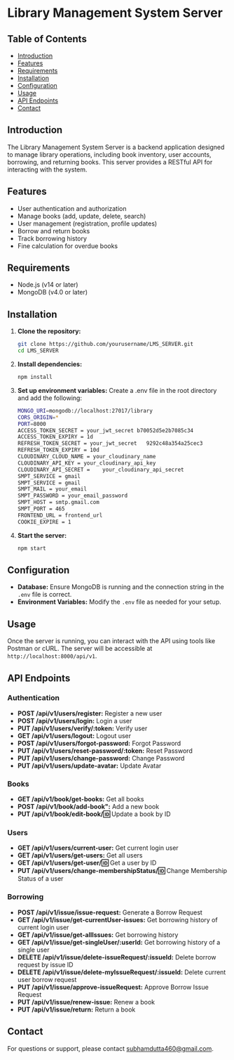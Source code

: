 # Library Management System Server

## Table of Contents
- [Introduction](#introduction)
- [Features](#features)
- [Requirements](#requirements)
- [Installation](#installation)
- [Configuration](#configuration)
- [Usage](#usage)
- [API Endpoints](#api-endpoints)
- [Contact](#contact)

## Introduction
The Library Management System Server is a backend application designed to manage library operations, including book inventory, user accounts, borrowing, and returning books. This server provides a RESTful API for interacting with the system.

## Features
- User authentication and authorization
- Manage books (add, update, delete, search)
- User management (registration, profile updates)
- Borrow and return books
- Track borrowing history
- Fine calculation for overdue books

## Requirements
- Node.js (v14 or later)
- MongoDB (v4.0 or later)

## Installation

1. **Clone the repository:**
   ```sh
   git clone https://github.com/yourusername/LMS_SERVER.git
   cd LMS_SERVER

2. **Install dependencies:**
   ```sh
   npm install

3. **Set up environment variables:**
   Create a .env file in the root directory and add the following:
   ```sh
   MONGO_URI=mongodb://localhost:27017/library
   CORS_ORIGIN=*
   PORT=8000
   ACCESS_TOKEN_SECRET = your_jwt_secret b70052d5e2b7085c34
   ACCESS_TOKEN_EXPIRY = 1d
   REFRESH_TOKEN_SECRET = your_jwt_secret   9292c48a354a25cec3
   REFRESH_TOKEN_EXPIRY = 10d
   CLOUDINARY_CLOUD_NAME = your_cloudinary_name
   CLOUDINARY_API_KEY = your_cloudinary_api_key
   CLOUDINARY_API_SECRET =    your_cloudinary_api_secret
   SMPT_SERVICE = gmail
   SMPT_SERVICE = gmail
   SMPT_MAIL = your_email
   SMPT_PASSWORD = your_email_password
   SMPT_HOST = smtp.gmail.com
   SMPT_PORT = 465
   FRONTEND_URL = frontend_url
   COOKIE_EXPIRE = 1


4. **Start the server:**   
   ```sh
   npm start

## Configuration
- **Database:** Ensure MongoDB is running and the connection string in the `.env` file is correct.
- **Environment Variables:** Modify the `.env` file as needed for your setup.

## Usage
Once the server is running, you can interact with the API using tools like Postman or cURL. The server will be accessible at `http://localhost:8000/api/v1`.

## API Endpoints

### Authentication
- **POST /api/v1/users/register:** Register a new user
- **POST /api/v1/users/login:** Login a user
- **PUT /api/v1/users/verify/:token:** Verify user
- **GET /api/v1/users/logout:** Logout user
- **POST /api/v1/users/forgot-password:** Forgot Password
- **PUT /api/v1/users/reset-password/:token:** Reset Password
- **PUT /api/v1/users/change-password:** Change Password
- **PUT /api/v1/users/update-avatar:** Update Avatar

### Books
- **GET /api/v1/book/get-books:** Get all books
- **POST /api/v1/book/add-book":** Add a new book
- **PUT /api/v1/book/edit-book/:id:** Update a book by ID

### Users
- **GET /api/v1/users/current-user:** Get current login user
- **GET /api/v1/users/get-users:** Get all users
- **GET /api/v1/users/get-user/:id:** Get a user by ID
- **PUT /api/v1/users/change-membershipStatus/:id:** Change Membership Status of a user

### Borrowing
- **POST /api/v1/issue/issue-request:** Generate a Borrow Request
- **GET /api/v1/issue/get-currentUser-issues:** Get borrowing history of current login user
- **GET /api/v1/issue/get-allIssues:** Get borrowing history
- **GET /api/v1/issue/get-singleUser/:userId:** Get borrowing history of a single user
- **DELETE /api/v1/issue/delete-issueRequest/:issueId:** Delete borrow request by issue ID
- **DELETE /api/v1/issue/delete-myIssueRequest/:issueId:** Delete current user borrow request
- **PUT /api/v1/issue/approve-issueRequest:** Approve Borrow Issue Request 
- **PUT /api/v1/issue/renew-issue:** Renew a book
- **PUT /api/v1/issue/return:** Return a book

## Contact
For questions or support, please contact [subhamdutta460@gmail.com](mailto:subhamdutta460@gmail.com).
